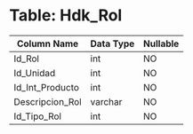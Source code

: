 # Table: Hdk_Rol

| Column Name | Data Type | Nullable |
|-------------|-----------|----------|
| Id_Rol | int | NO |
| Id_Unidad | int | NO |
| Id_Int_Producto | int | NO |
| Descripcion_Rol | varchar | NO |
| Id_Tipo_Rol | int | NO |
